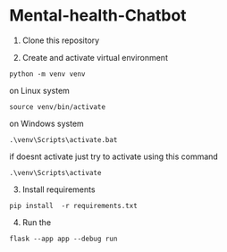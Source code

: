 # Mental-health-Chatbot

1. Clone this repository

2. Create and activate virtual environment

```
python -m venv venv
```

on Linux system

```
source venv/bin/activate
```

on Windows system

```
.\venv\Scripts\activate.bat
```

if doesnt activate just try to activate using this command

```
.\venv\Scripts\activate
```

3. Install requirements

```
pip install  -r requirements.txt
```

4. Run the

```
flask --app app --debug run
```
